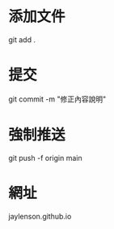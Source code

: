 
# 添加文件
git add .

# 提交
git commit -m "修正內容說明"

# 強制推送
git push -f origin main

# 網址

jaylenson.github.io